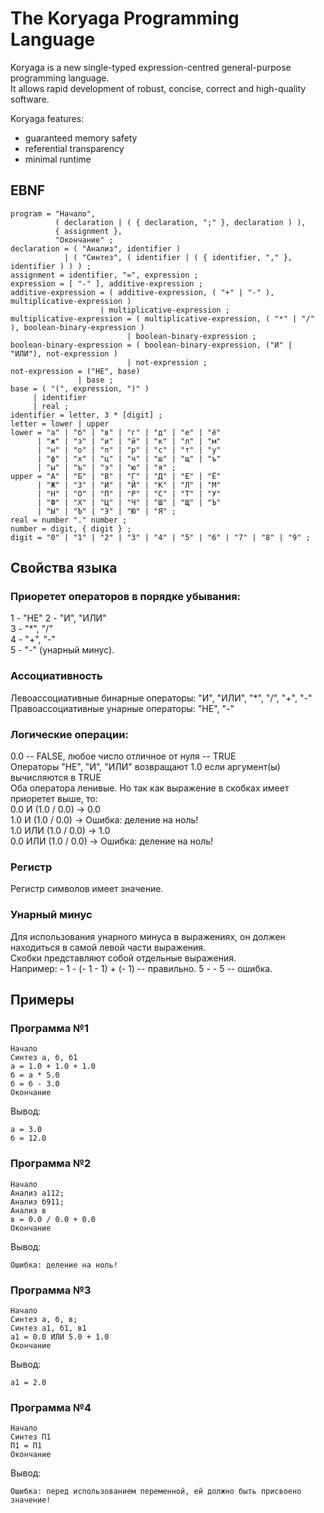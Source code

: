 # The Koryaga Programming Language
Koryaga is a new single-typed expression-centred general-purpose programming language.  
It allows rapid development of robust, concise, correct and high-quality software.

Koryaga features:  

* guaranteed memory safety  
* referential transparency  
* minimal runtime

## EBNF
```
program = "Начало",
          ( declaration | ( { declaration, ";" }, declaration ) ),
          { assignment },
          "Окончание" ;
declaration = ( "Анализ", identifier ) 
            | ( "Синтез", ( identifier | ( { identifier, "," }, identifier ) ) ) ;
assignment = identifier, "=", expression ;
expression = [ "-" ], additive-expression ;
additive-expression = ( additive-expression, ( "+" | "-" ), multiplicative-expression ) 
                    | multiplicative-expression ;
multiplicative-expression = ( multiplicative-expression, ( "*" | "/" ), boolean-binary-expression ) 
                          | boolean-binary-expression ;
boolean-binary-expression = ( boolean-binary-expression, ("И" | "ИЛИ"), not-expression ) 
                          | not-expression ;
not-expression = ("НЕ", base) 
               | base ;
base = ( "(", expression, ")" )
     | identifier 
     | real ;
identifier = letter, 3 * [digit] ;
letter = lower | upper
lower = "а" | "б" | "в" | "г" | "д" | "е" | "ё"
      | "ж" | "з" | "и" | "й" | "к" | "л" | "м"
      | "н" | "о" | "п" | "р" | "с" | "т" | "у"
      | "ф" | "х" | "ц" | "ч" | "ш" | "щ" | "ъ"
      | "ы" | "ъ" | "э" | "ю" | "я" ;
upper = "А" | "Б" | "В" | "Г" | "Д" | "Е" | "Ё"
      | "Ж" | "З" | "И" | "Й" | "К" | "Л" | "М"
      | "Н" | "О" | "П" | "Р" | "С" | "Т" | "У"
      | "Ф" | "Х" | "Ц" | "Ч" | "Ш" | "Щ" | "Ъ"
      | "Ы" | "Ъ" | "Э" | "Ю" | "Я" ;
real = number "." number ;
number = digit, { digit } ;
digit = "0" | "1" | "2" | "3" | "4" | "5" | "6" | "7" | "8" | "9" ;
```

## Свойства языка

### Приоретет операторов в порядке убывания:
1 - "НЕ"
2 - "И", "ИЛИ"  
3 - "*", "/"  
4 - "+", "-"  
5 - "-" (унарный минус).

### Ассоциативность
Левоассоциативные бинарные операторы: "И", "ИЛИ", "*", "/", "+", "-"  
Правоассоциативные унарные операторы: "НЕ", "-"

### Логические операции:
0.0 -- FALSE, любое число отличное от нуля -- TRUE  
Операторы "НЕ", "И", "ИЛИ" возвращают 1.0 если аргумент(ы) вычисляются в TRUE  
Оба оператора ленивые. Но так как выражение в скобках имеет приоретет выше, то:  
0.0 И (1.0 / 0.0) -> 0.0  
1.0 И (1.0 / 0.0) -> Ошибка: деление на ноль!  
1.0 ИЛИ (1.0 / 0.0) -> 1.0  
0.0 ИЛИ (1.0 / 0.0) -> Ошибка: деление на ноль!  

### Регистр
Регистр символов имеет значение.

### Унарный минус
Для использования унарного минуса в выражениях, он должен находиться в самой левой части выражения.  
Скобки представляют собой отдельные выражения.  
Например: - 1 - (- 1 - 1) + (- 1) -- правильно. 5 - - 5 -- ошибка.

## Примеры
### Программа №1
```
Начало
Синтез а, б, б1
а = 1.0 + 1.0 + 1.0
б = а * 5.0
б = б - 3.0
Окончание
```
Вывод:
```
а = 3.0
б = 12.0
```

### Программа №2
```
Начало
Анализ а112;
Анализ б911;
Анализ в
в = 0.0 / 0.0 + 0.0
Окончание
```
Вывод:
```
Ошибка: деление на ноль!
```

### Программа №3
```
Начало
Синтез а, б, в;
Синтез а1, б1, в1
а1 = 0.0 ИЛИ 5.0 + 1.0
Окончание
```
Вывод:
```
а1 = 2.0
```

### Программа №4
```
Начало
Синтез П1
П1 = П1
Окончание
```
Вывод:
```
Ошибка: перед использованием переменной, ей должно быть присвоено значение!
```
